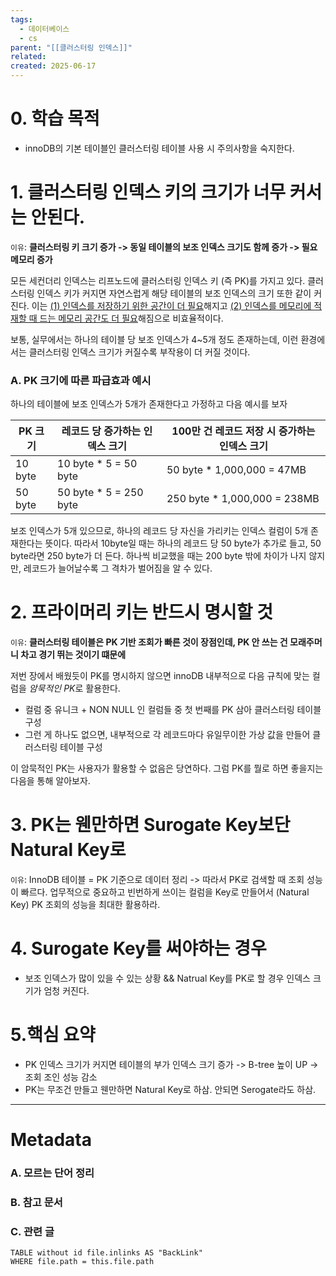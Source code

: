 ```yaml
---
tags:
  - 데이터베이스
  - cs
parent: "[[클러스터링 인덱스]]"
related: 
created: 2025-06-17
---
```


# 0. 학습 목적
- innoDB의 기본 테이블인 클러스터링 테이블 사용 시 주의사항을 숙지한다.

# 1. 클러스터링 인덱스 키의 크기가 너무 커서는 안된다. 
`이유`: **클러스터링 키 크기 증가 -> 동일 테이블의 보조 인덱스 크기도 함께 증가 -> 필요 메모리 증가**

모든 세컨더리 인덱스는 리프노드에 클러스터링 인덱스 키 (즉 PK)를 가지고 있다. 클러스터링 인덱스 키가 커지면 자연스럽게 해당 테이블의 보조 인덱스의 크기 또한 같이 커진다. 이는 <u>(1) 인덱스를 저장하기 위한 공간이 더 필요</u>해지고 <u>(2) 인덱스를 메모리에 적재할 때 드는 메모리 공간도 더 필요</u>해짐으로 비효율적이다.

보통, 실무에서는 하나의 테이블 당 보조 인덱스가 4~5개 정도 존재하는데, 이런 환경에서는 클러스터링 인덱스 크기가 커질수록 부작용이 더 커질 것이다. 

### A. PK 크기에 따른 파급효과 예시
하나의 테이블에 보조 인덱스가 5개가 존재한다고 가정하고 다음 예시를 보자

| PK 크기   | 레코드 당 증가하는 인덱스 크기      | 100만 건 레코드 저장 시 증가하는 인덱스 크기  |
| ------- | ---------------------- | ---------------------------- |
| 10 byte | 10 byte * 5 = 50 byte  | 50 byte * 1,000,000 = 47MB   |
| 50 byte | 50 byte * 5 = 250 byte | 250 byte * 1,000,000 = 238MB |

보조 인덱스가 5개 있으므로, 하나의 레코드 당 자신을 가리키는 인덱스 컬럼이 5개 존재한다는 뜻이다. 따라서 10byte일 때는 하나의 레코드 당 50 byte가 추가로 들고, 50 byte라면 250 byte가 더 든다. 
 하나씩 비교했을 때는 200 byte 밖에 차이가 나지 않지만, 레코드가 늘어날수록 그 격차가 벌어짐을 알 수 있다.

# 2. 프라이머리 키는 반드시 명시할 것
`이유`: **클러스터링 테이블은 PK 기반 조회가 빠른 것이 장점인데, PK 안 쓰는 건 모래주머니 차고 경기 뛰는 것이기 떄문에**

저번 장에서 배웠듯이 PK를 명시하지 않으면 innoDB 내부적으로 다음 규칙에 맞는 컬럼을 *암묵적인 PK*로 활용한다.
- 컬럼 중 유니크 + NON NULL 인 컬럼들 중 첫 번째를 PK 삼아 클러스터링 테이블 구성
- 그런 게 하나도 없으면, 내부적으로 각 레코드마다 유일무이한 가상 값을 만들어 클러스터링 테이블 구성

이 암묵적인 PK는 사용자가 활용할 수 없음은 당연하다.
그럼 PK를 뭘로 하면 좋을지는 다음을 통해 알아보자. 

# 3. PK는 웬만하면 Surogate Key보단 Natural Key로
`이유`: InnoDB 테이블 = PK 기준으로 데이터 정리 -> 따라서 PK로 검색할 때 조회 성능이 빠르다. 
업무적으로 중요하고 빈번하게 쓰이는 컬럼을 Key로 만들어서 (Natural Key) PK 조회의 성능을 최대한 활용하라.

# 4. Surogate Key를 써야하는 경우
- 보조 인덱스가 많이 있을 수 있는 상황 && Natrual Key를 PK로 할 경우 인덱스 크기가 엄청 커진다.

# 5.핵심 요약
- PK 인덱스 크기가 커지면 테이블의 부가 인덱스 크기 증가 -> B-tree 높이 UP -> 조회 조인 성능 감소 
- PK는 무조건 만들고 웬만하면 Natural Key로 하삼. 안되면 Serogate라도 하삼.

---

# Metadata

### A. 모르는 단어 정리 

###  B. 참고 문서

### C. 관련 글

```dataview
TABLE without id file.inlinks AS "BackLink"
WHERE file.path = this.file.path
```
